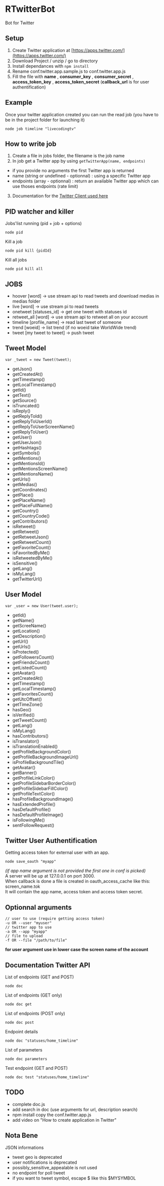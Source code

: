 # RTwitterBot
Bot for Twitter

## Setup
1. Create Twitter application at [https://apps.twitter.com/](https://apps.twitter.com/)
2. Download Project / unzip / go to directory
3. Install dependances with ```npm install```
4. Rename conf.twitter.app.sample.js to conf.twitter.app.js
5. Fill the file with **name** , **consumer_key** , **consumer_secret** , **access_token_key** , **access_token_secret** (**callback_url** is for user authentification)

## Example
Once your twitter application created you can run the read job (you have to be in the project folder for launching it)
```
node job timeline "livecodingtv"
```

## How to write job
1. Create a file in jobs folder, the filename is the job name
2. In job get a Twitter app by using ```getTwitterApp(name, endpoints)```
  * if you provide no arguments the first Twitter app is returned
  * name (string or undefined - optionnal) : using a specific Twitter app
  * endpoints (array - optionnal) : return an available Twitter app which can use thoses endpoints (rate limit)
3. Documentation for the [Twitter Client used here](https://www.npmjs.com/package/twitter)

## PID watcher and killer
Jobs'list running (pid + job + options)
```
node pid
```
Kill a job
```
node pid kill {pidId}
```
Kill all jobs
```
node pid kill all
```

## JOBS
* hoover [word] -> use stream api to read tweets and download medias in medias folder
* live [word] -> use stream pi to read tweets
* onetweet [statuses_id] -> get one tweet with statuses id
* retweet_all [word] -> use stream api to retweet all on your account
* timeline [profile_name] -> read last tweet of someone
* trend [woeid] -> list trend (if no woeid take WorldWide trend)
* tweet [my tweet to tweet] -> push tweet

## Tweet Model
```
var _tweet = new Tweet(tweet);
```
- getJson()
- getCreatedAt()
- getTimestamp()
- getLocalTimestamp()
- getId()
- getText()
- getSource()
- isTruncated()
- isReply()
- getReplyToId()
- getReplyToUserId()
- getReplyToUserScreenName()
- getReplyToUser()
- getUser()
- getUserJson()
- getHashtags()
- getSymbols()
- getMentions()
- getMentionsId()
- getMentionsScreenName()
- getMentionsName()
- getUrls()
- getMedias()
- getCoordinates()
- getPlace()
- getPlaceName()
- getPlaceFullName()
- getCountry()
- getCountryCode()
- getContributors()
- isRetweet()
- getRetweet()
- getRetweetJson()
- getRetweetCount()
- getFavoriteCount()
- isFavoritedByMe()
- isRetweetedByMe()
- isSensitive()
- getLang()
- isMyLang()
- getTwitterUrl()

## User Model
```
var _user = new User(tweet.user);
```
- getId()
- getName()
- getScreeName()
- getLocation()
- getDescription()
- getUrl()
- getUrls()
- isProtected()
- getFollowersCount()
- getFriendsCount()
- getListedCount()
- getAvatar()
- getCreatedAt()
- getTimestamp()
- getLocalTimestamp()
- getFavoritesCount()
- getUtcOffset()
- getTimeZone()
- hasGeo()
- isVerified()
- getTweetCount()
- getLang()
- isMyLang()
- hasContributors()
- isTranslator()
- isTranslationEnabled()
- getProfileBackgroundColor()
- getProfileBackgroundImageUrl()
- isProfileBackgroundTile()
- getAvatar()
- getBanner()
- getProfileLinkColor()
- getProfileSidebarBorderColor()
- getProfileSidebarFillColor()
- getProfileTextColor()
- hasProfileBackgroundImage()
- hasExtendedProfile()
- hasDefaultProfile()
- hasDefaultProfileImage()
- isFollowingMe()
- sentFollowRequest()

## Twitter User Authentification
Getting access token for external user with an app.  
```
node save_oauth "myapp"
```
*(if app name argument is not provided the first one in conf is picked)*  
A server will be up at 127.0.0.1 on port 3000.  
When callback is done a file is created in oauth_access_cache like this: screen_name.tok  
It will contain the app name, access token and access token secret.  

## Optionnal arguments
```
// user to use (require getting access token)
-u OR --user "myuser"
// twitter app to use
-a OR --app "myapp"
// file to upload
-f OR --file "/path/to/file"
```
**for user argument use in lower case the screen name of the account**  

## Documentation Twitter API
List of endpoints (GET and POST)
```
node doc
```
List of endpoints (GET only)
```
node doc get
```
List of endpoints (POST only)
```
node doc post
```
Endpoint details
```
node doc "statuses/home_timeline"
```
List of parameters
```
node doc parameters
```
Test endpoint (GET and POST)
```
node doc test "statuses/home_timeline"
```

## TODO
* complete doc.js
* add search in doc (use arguments for url, description search)
* npm install copy the conf.twitter.app.js
* add video on "How to create application in Twitter"

## Nota Bene
JSON informations
* tweet geo is deprecated
* user notifications is deprecated
* possibly_sensitive_appealable is not used
* no endpoint for poll tweet
* if you want to tweet symbol, escape $ like this \$MYSYMBOL
